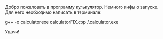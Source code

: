 Добро пожаловать в программу кулькулятор.
 Немного инфы о запуске. Для него необходимо написать в терминале:
  
  g++ -o calculator.exe calculatorFIX.cpp
  .\calculator.exe

  Удачи!